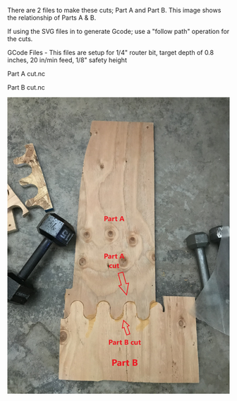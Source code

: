 [InstructionImage]: https://raw.githubusercontent.com/MaslowCommunityGarden/Wave-Joint/master/WaveJointInstructions.jpeg

There are 2 files to make these cuts; Part A and Part B. This image shows the relationship of Parts A & B. 

If using the SVG files in to generate Gcode; use a "follow path" operation for the cuts.

GCode Files - This files are setup for 1/4" router bit, target depth of 0.8 inches, 20 in/min feed, 1/8" safety height

Part A cut.nc

Part B cut.nc

![alt text][InstructionImage]
